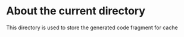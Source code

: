 # About the current directory

This directory is used to store the generated code fragment for cache
